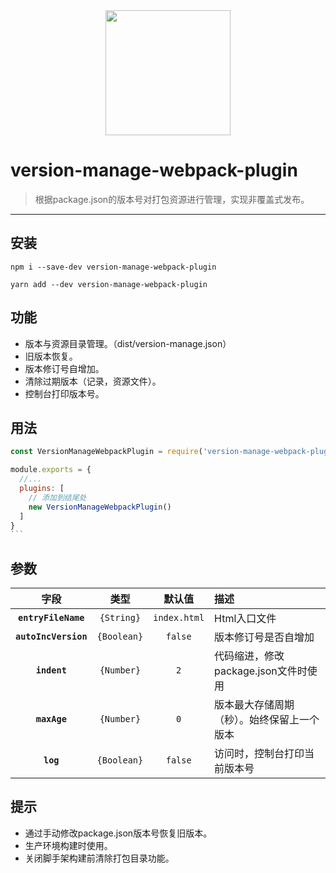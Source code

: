 <div align=center>
  <img width="200" height="200" src="https://webpack.js.org/assets/icon-square-big.svg"></div>

# version-manage-webpack-plugin

> 根据package.json的版本号对打包资源进行管理，实现非覆盖式发布。

---

## 安装

```
npm i --save-dev version-manage-webpack-plugin
```

```
yarn add --dev version-manage-webpack-plugin
```



## 功能

- 版本与资源目录管理。（dist/version-manage.json）
- 旧版本恢复。
- 版本修订号自增加。
- 清除过期版本（记录，资源文件）。
- 控制台打印版本号。

## 用法

```js
const VersionManageWebpackPlugin = require('version-manage-webpack-plugin')

module.exports = {
  //...
  plugins: [
    // 添加到结尾处
    new VersionManageWebpackPlugin()
  ]
}
​```
```

## 参数

|         字段         |    类型     |    默认值    | 描述                                       |
| :------------------: | :---------: | :----------: | :----------------------------------------- |
| **`entryFileName`**  | `{String}`  | `index.html` | Html入口文件                               |
| **`autoIncVersion`** | `{Boolean}` |   `false`    | 版本修订号是否自增加                       |
|     **`indent`**     | `{Number}`  |     `2`      | 代码缩进，修改package.json文件时使用       |
|     **`maxAge`**     | `{Number}`  |     `0`      | 版本最大存储周期（秒）。始终保留上一个版本 |
|      **`log`**       | `{Boolean}` |   `false`    | 访问时，控制台打印当前版本号               |

## 提示

- 通过手动修改package.json版本号恢复旧版本。
- 生产环境构建时使用。
- 关闭脚手架构建前清除打包目录功能。



